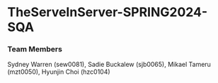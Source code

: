 # TheServeInServer-SPRING2024-SQA
### Team Members
Sydney Warren (sew0081), Sadie Buckalew (sjb0065), Mikael Tameru (mzt0050), Hyunjin Choi (hzc0104) 
